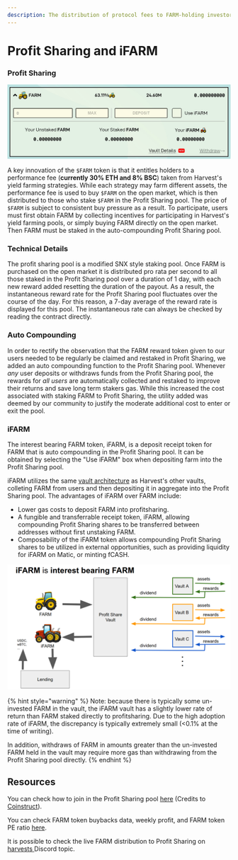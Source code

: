 ```yaml
---
description: The distribution of protocol fees to FARM-holding investors.
---
```


# Profit Sharing and iFARM

### Profit Sharing

![](../../.gitbook/assets/ps1.jpg)

A key innovation of the `$FARM` token is that it entitles holders to a performance fee \(**currently 30% ETH and 8% BSC**\) taken from Harvest's yield farming strategies. While each strategy may farm different assets, the performance fee is used to buy `$FARM` on the open market, which is then distributed to those who stake `$FARM` in the Profit Sharing pool. The price of `$FARM` is subject to consistent buy pressure as a result. To participate, users must first obtain FARM by collecting incentives for participating in Harvest's yield farming pools, or simply buying FARM directly on the open market. Then FARM must be staked in the auto-compounding Profit Sharing pool.

### Technical Details

The profit sharing pool is a modified SNX style staking pool. Once FARM is purchased on the open market it is distributed pro rata per second to all those staked in the Profit Sharing pool over a duration of 1 day, with each new reward added resetting the duration of the payout. As a result, the instantaneous reward rate for the Profit Sharing pool fluctuates over the course of the day. For this reason, a 7-day average of the reward rate is displayed for this pool. The instantaneous rate can always be checked by reading the contract directly.

### Auto Compounding

In order to rectify the observation that the FARM reward token given to our users needed to be regularly be claimed and restaked in Profit Sharing, we added an auto compounding function to the Profit Sharing pool. Whenever _any_ user deposits or withdraws funds from the Profit  Sharing pool, the rewards for _all users_ are automatically collected and restaked to improve their returns and save long term stakers gas. While this increased the cost associated with staking FARM to Profit Sharing, the utility added was deemed by our community to justify the moderate additional cost to enter or exit the pool.

### iFARM

The interest bearing FARM token, iFARM, is a deposit receipt token for FARM that is auto compounding in the Profit Sharing pool. It can be obtained by selecting the "Use iFARM" box when depositing farm into the Profit Sharing pool.

 iFARM utilizes the same [vault architecture](../../how-it-works/harvest-contracts/vaults/) as Harvest's other vaults, colleting FARM from users and then depositing it in aggregate into the Profit Sharing pool. The advantages of iFARM over FARM include:

* Lower gas costs to deposit FARM into profitsharing.
* A fungible and transferrable receipt token, iFARM, allowing compounding Profit Sharing shares to be transferred between addresses without first unstaking FARM.
* Composability of the iFARM token allows compounding Profit Sharing shares to be utilized in external opportunities, such as providing liquidity for iFARM on Matic, or minting fCASH.

![](../../.gitbook/assets/ps-2.png)

{% hint style="warning" %}
Note: because there is typically some un-invested FARM in the vault, the iFARM vault has a slightly lower rate of return than FARM staked directly to profitsharing. Due to the high adoption rate of iFARM, the discrepancy is typically extremely small \(&lt;0.1% at the time of writing\).

In addition, withdraws of FARM in amounts greater than the un-invested FARM held in the vault may require more gas than withdrawing from the Profit Sharing pool directly.
{% endhint %}

## Resources

You can check how to join in the Profit Sharing pool [here](https://www.youtube.com/watch?v=VxSgvj8lmNM)  \(Credits to [Coinstruct](https://www.youtube.com/channel/UCywRgYh3qQ45savdWcY9o0A)\).  
  
You can check FARM token buybacks data, weekly profit, and FARM token PE ratio [here](https://farmdashboard.xyz/).

It is possible to check the live FARM distribution to Profit Sharing on [harvests ](https://discord.com/channels/748967094745563176/758266916095393792)Discord topic.



